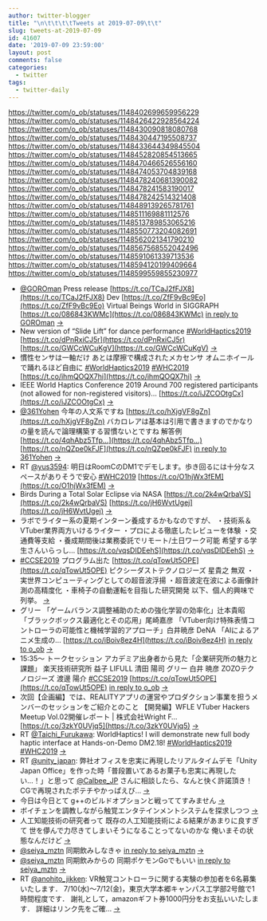 ```yaml
---
author: twitter-blogger
title: "\n\t\t\t\tTweets at 2019-07-09\t\t"
slug: tweets-at-2019-07-09
id: 41607
date: '2019-07-09 23:59:00'
layout: post
comments: false
categories:
  - twitter
tags:
  - twitter-daily
---
```


https://twitter.com/o_ob/statuses/1148402699659956229 https://twitter.com/o_ob/statuses/1148426422928564224 https://twitter.com/o_ob/statuses/1148430090818080768 https://twitter.com/o_ob/statuses/1148430447195508737 https://twitter.com/o_ob/statuses/1148433644349845504 https://twitter.com/o_ob/statuses/1148452820854513665 https://twitter.com/o_ob/statuses/1148470466526556160 https://twitter.com/o_ob/statuses/1148474053704839168 https://twitter.com/o_ob/statuses/1148478240681390082 https://twitter.com/o_ob/statuses/1148478241583190017 https://twitter.com/o_ob/statuses/1148478242514321408 https://twitter.com/o_ob/statuses/1148489139265781761 https://twitter.com/o_ob/statuses/1148511169881112576 https://twitter.com/o_ob/statuses/1148513789853065216 https://twitter.com/o_ob/statuses/1148550773204082691 https://twitter.com/o_ob/statuses/1148562021341790210 https://twitter.com/o_ob/statuses/1148567568552042496 https://twitter.com/o_ob/statuses/1148591061339713536 https://twitter.com/o_ob/statuses/1148594120199409664 https://twitter.com/o_ob/statuses/1148599559855230977  

*   [@GOROman](https://twitter.com/GOROman) Press release [https://t.co/TCaJ2fFJX8](https://t.co/TCaJ2fFJX8) Dev [https://t.co/ZfF9vBc9Eo](https://t.co/ZfF9vBc9Eo) Virtual Beings World in SIGGRAPH [https://t.co/086843KWMc](https://t.co/086843KWMc) [in reply to GOROman](https://twitter.com/GOROman/statuses/1148169240328802305) [->](https://twitter.com/o_ob/statuses/1148402699659956229)
*   New version of “Slide Lift” for dance performance [#WorldHaptics2019](https://twitter.com/search?q=%23WorldHaptics2019&src=hash) [https://t.co/dPnRxiCJ5r](https://t.co/dPnRxiCJ5r) [https://t.co/GWCcWCuKgV](https://t.co/GWCcWCuKgV) [->](https://twitter.com/o_ob/statuses/1148426422928564224)
*   慣性センサは一軸だけ あとは摩擦で構成されたメカセンサ オムニホイールで踊れるほど自由に [#WorldHaptics2019](https://twitter.com/search?q=%23WorldHaptics2019&src=hash) [#WHC2019](https://twitter.com/search?q=%23WHC2019&src=hash) [https://t.co/ihmQOQX7hi](https://t.co/ihmQOQX7hi) [->](https://twitter.com/o_ob/statuses/1148430090818080768)
*   IEEE World Haptics Conference 2019 Around 700 registered participants (not allowed for non-registered visitors)… [https://t.co/iJZCOOtgCx](https://t.co/iJZCOOtgCx) [->](https://twitter.com/o_ob/statuses/1148430447195508737)
*   [@361Yohen](https://twitter.com/361Yohen) 今年の人文系ですね [https://t.co/hXjgVF8gZn](https://t.co/hXjgVF8gZn) バカロレアは基本は引用で書きますのでかなりの量を読んで論理構築する習慣ないとですね 解答例 [https://t.co/4qhAbz5Tfp…](https://t.co/4qhAbz5Tfp…) [https://t.co/nQZpe0kFJF](https://t.co/nQZpe0kFJF) [in reply to 361Yohen](https://twitter.com/361Yohen/statuses/1148131383631474688) [->](https://twitter.com/o_ob/statuses/1148433644349845504)
*   RT [@yus3594](https://twitter.com/yus3594): 明日はRoomCのDM1でデモします。歩き回るには十分なスペースがありそうで安心 [#WHC2019](https://twitter.com/search?q=%23WHC2019&src=hash) [https://t.co/O1hjWx3fEM](https://t.co/O1hjWx3fEM) [->](https://twitter.com/o_ob/statuses/1148452820854513665)
*   Birds During a Total Solar Eclipse via NASA [https://t.co/2k4wQrbaVS](https://t.co/2k4wQrbaVS) [https://t.co/jH6WvtUgej](https://t.co/jH6WvtUgej) [->](https://twitter.com/o_ob/statuses/1148470466526556160)
*   ラボでライター系の夏期インターン養成するかもなのですが、 ・技術系＆VTuber業界両方いけるライター ・プロによる徹底したレビューを体験 ・交通費等支給 ・養成期間後は業務委託でリモート/土日ワーク可能 希望する学生さんいらっし… [https://t.co/vqsDIDEehS](https://t.co/vqsDIDEehS) [->](https://twitter.com/o_ob/statuses/1148474053704839168)
*   [#CCSE2019](https://twitter.com/search?q=%23CCSE2019&src=hash) プログラム出た [https://t.co/qTowUt5OPE](https://t.co/qTowUt5OPE) ピクシーダストテクノロジーズ 星貴之 無双 ・実世界コンピューティングとしての超音波浮揚 ・超音波定在波による画像計測の高精度化 ・車椅子の自動運転を目指した研究開発 以下、個人的興味で列挙。 [->](https://twitter.com/o_ob/statuses/1148478240681390082)
*   グリー 「ゲームバランス調整補助のための強化学習の効率化」辻本貴昭 「ブラックボックス最適化とその応用」尾崎嘉彦 「VTuber向け特殊表情コントローラの可能性と機械学習的アプローチ」白井暁彦 DeNA 「AIによるアニメ生成の… [https://t.co/iBoiv8ez4H](https://t.co/iBoiv8ez4H) [in reply to o_ob](https://twitter.com/o_ob/statuses/1148478240681390082) [->](https://twitter.com/o_ob/statuses/1148478241583190017)
*   15:35～ トークセッション アカデミア出身者から見た「企業研究所の魅力と課題」 楽天技術研究所 益子 LIFULL 清田 陽司 グリー 白井 暁彦 ZOZOテクノロジーズ 渡邊 陽介 [#CCSE2019](https://twitter.com/search?q=%23CCSE2019&src=hash) [https://t.co/qTowUt5OPE](https://t.co/qTowUt5OPE) [in reply to o_ob](https://twitter.com/o_ob/statuses/1148478241583190017) [->](https://twitter.com/o_ob/statuses/1148478242514321408)
*   次回【企画編】では、REALITYアプリの運営やプロダクション事業を担うメンバーのセッションをご紹介とのこと 【開発編】WFLE VTuber Hackers Meetup Vol.02開催レポート | 株式会社Wright F… [https://t.co/3zkY0UVjq5](https://t.co/3zkY0UVjq5) [->](https://twitter.com/o_ob/statuses/1148489139265781761)
*   RT [@Taichi_Furukawa](https://twitter.com/Taichi_Furukawa): WorldHaptics! I will demonstrate new full body haptic interface at Hands-on-Demo DM2.18! [#WorldHaptics2019](https://twitter.com/search?q=%23WorldHaptics2019&src=hash) [#WHC2019](https://twitter.com/search?q=%23WHC2019&src=hash) [->](https://twitter.com/o_ob/statuses/1148511169881112576)
*   RT [@unity_japan](https://twitter.com/unity_japan): 弊社オフィスを忠実に再現したリアルタイムデモ「Unity Japan Office」を作った時「普段置いてあるお菓子も忠実に再現したい…！」と思って [@Calbee_JP](https://twitter.com/Calbee_JP) さんに相談したら、なんと快く許諾頂き！CGで再現されたポテチやかっぱえび… [->](https://twitter.com/o_ob/statuses/1148513789853065216)
*   今日は今日とて g++のビルドオプションと戦っててすみません [->](https://twitter.com/o_ob/statuses/1148550773204082691)
*   ボイチェンを調教しながら触覚エンタテインメントシステムを探求しつつ [->](https://twitter.com/o_ob/statuses/1148562021341790210)
*   人工知能技術の研究者って 既存の人工知能技術による結果があまりに良すぎて 世を儚んで力尽きてしまいそうになることってないのかな 俺いまその状態なんだけど [->](https://twitter.com/o_ob/statuses/1148567568552042496)
*   [@seiya_mztn](https://twitter.com/seiya_mztn) 同期飲みしなきゃ [in reply to seiya_mztn](https://twitter.com/seiya_mztn/statuses/1148495655997808640) [->](https://twitter.com/o_ob/statuses/1148591061339713536)
*   [@seiya_mztn](https://twitter.com/seiya_mztn) 同期飲みからの 同期ポケモンGoでもいい [in reply to seiya_mztn](https://twitter.com/seiya_mztn/statuses/1148592664327180289) [->](https://twitter.com/o_ob/statuses/1148594120199409664)
*   RT [@anohito_jikken](https://twitter.com/anohito_jikken): VR触覚コントローラに関する実験の参加者を6名募集いたします． 7/10(水)〜7/12(金)，東京大学本郷キャンパス工学部2号館で1時間程度です． 謝礼として，amazonギフト券1000円分をお支払いいたします． 詳細はリンク先をご確… [->](https://twitter.com/o_ob/statuses/1148599559855230977)